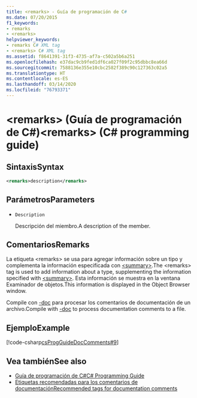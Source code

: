 ```yaml
---
title: <remarks> - Guía de programación de C#
ms.date: 07/20/2015
f1_keywords:
- remarks
- <remarks>
helpviewer_keywords:
- remarks C# XML tag
- <remarks> C# XML tag
ms.assetid: f8641391-31f3-4735-af7a-c502a5b6a251
ms.openlocfilehash: e37dac9cb9fed1df6ca027f09f2c95dbbc8ea66d
ms.sourcegitcommit: 7588136e355e10cbc2582f389c90c127363c02a5
ms.translationtype: HT
ms.contentlocale: es-ES
ms.lasthandoff: 03/14/2020
ms.locfileid: "76793371"
---
```

# <a name="remarks-c-programming-guide"></a><span data-ttu-id="1d2ca-102">\<remarks> (Guía de programación de C#)</span><span class="sxs-lookup"><span data-stu-id="1d2ca-102">\<remarks> (C# programming guide)</span></span>

## <a name="syntax"></a><span data-ttu-id="1d2ca-103">Sintaxis</span><span class="sxs-lookup"><span data-stu-id="1d2ca-103">Syntax</span></span>

```xml
<remarks>description</remarks>
```

## <a name="parameters"></a><span data-ttu-id="1d2ca-104">Parámetros</span><span class="sxs-lookup"><span data-stu-id="1d2ca-104">Parameters</span></span>

- `Description`

  <span data-ttu-id="1d2ca-105">Descripción del miembro.</span><span class="sxs-lookup"><span data-stu-id="1d2ca-105">A description of the member.</span></span>

## <a name="remarks"></a><span data-ttu-id="1d2ca-106">Comentarios</span><span class="sxs-lookup"><span data-stu-id="1d2ca-106">Remarks</span></span>

<span data-ttu-id="1d2ca-107">La etiqueta \<remarks> se usa para agregar información sobre un tipo y complementa la información especificada con [\<summary>](./summary.md).</span><span class="sxs-lookup"><span data-stu-id="1d2ca-107">The \<remarks> tag is used to add information about a type, supplementing the information specified with [\<summary>](./summary.md).</span></span> <span data-ttu-id="1d2ca-108">Esta información se muestra en la ventana Examinador de objetos.</span><span class="sxs-lookup"><span data-stu-id="1d2ca-108">This information is displayed in the Object Browser window.</span></span>

<span data-ttu-id="1d2ca-109">Compile con [-doc](../../language-reference/compiler-options/doc-compiler-option.md) para procesar los comentarios de documentación de un archivo.</span><span class="sxs-lookup"><span data-stu-id="1d2ca-109">Compile with [-doc](../../language-reference/compiler-options/doc-compiler-option.md) to process documentation comments to a file.</span></span>

## <a name="example"></a><span data-ttu-id="1d2ca-110">Ejemplo</span><span class="sxs-lookup"><span data-stu-id="1d2ca-110">Example</span></span>

[!code-csharp[csProgGuideDocComments#9](~/samples/snippets/csharp/VS_Snippets_VBCSharp/csProgGuideDocComments/CS/DocComments.cs#9)]

## <a name="see-also"></a><span data-ttu-id="1d2ca-111">Vea también</span><span class="sxs-lookup"><span data-stu-id="1d2ca-111">See also</span></span>

- [<span data-ttu-id="1d2ca-112">Guía de programación de C#</span><span class="sxs-lookup"><span data-stu-id="1d2ca-112">C# Programming Guide</span></span>](../index.md)
- [<span data-ttu-id="1d2ca-113">Etiquetas recomendadas para los comentarios de documentación</span><span class="sxs-lookup"><span data-stu-id="1d2ca-113">Recommended tags for documentation comments</span></span>](./recommended-tags-for-documentation-comments.md)
